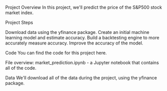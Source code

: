 Project Overview
In this project, we'll predict the price of the S&P500 stock market index.

Project Steps

Download data using the yfinance package.
Create an initial machine learning model and estimate accuracy.
Build a backtesting engine to more accurately measure accuracy.
Improve the accuracy of the model.

Code
You can find the code for this project here.

File overview:
market_prediction.ipynb - a Jupyter notebook that contains all of the code.

Data
We'll download all of the data during the project, using the yfinance package.
